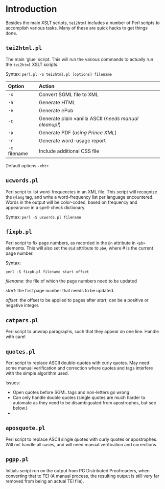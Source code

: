 # Introduction #

Besides the main XSLT scripts, `tei2html` includes a number of Perl scripts to accomplish various tasks. Many of these are quick hacks to get things done.

## `tei2html.pl` ##

The main 'glue' script. This will run the various commands to actually run the `tei2html` XSLT scripts.

Syntax: `perl.pl -S tei2html.pl [options] filename`

| **Option** | **Action** |
|:-----------|:-----------|
| `-x` | Convert SGML file to XML |
| `-h` | Generate HTML |
| `-e` | Generate ePub |
| `-t` | Generate plain vanilla ASCII (_needs manual cleanup!_) |
| `-p` | Generate PDF (_using Prince XML_) |
| `-r` | Generate word-usage report |
| `-c` filename | Include additional CSS file |

Default options `-xhtr`.

## `ucwords.pl` ##

Perl script to list word-frequencies in an XML file. This script will recognize the `@lang` tag, and write a word-frequency list per language encountered. Words in the output will be color-coded, based on frequency and appearance in a spell-check dictionary.

Syntax: `perl -S ucwords.pl filename`

## `fixpb.pl` ##

Perl script to fix page numbers, as recorded in the `@n` attribute in `<pb>` elements. This will also set the `@id` attribute to `pb#`, where # is the current page number.

Syntax:

`perl -S fixpb.pl filename start offset`

_filename_: the file of which the page numbers need to be updated

_start_: the first page number that needs to be updated.

_offset_: the offset to be applied to pages after _start_; can be a positive or negative integer.

## `catpars.pl` ##

Perl script to unwrap paragraphs, such that they appear on one line. Handle with care!

## `quotes.pl` ##

Perl script to replace ASCII double-quotes with curly quotes. May need some manual verification and correction where quotes and tags interfere with the simple algorithm used.

Issues:

  * Open quotes before SGML tags and non-letters go wrong.
  * Can only handle double quotes (single quotes are much harder to automate as they need to be disambiguated from apostrophes, but see below.)
  * 

## `aposquote.pl` ##

Perl script to replace ASCII single quotes with curly quotes or apostrophes. Will not handle all cases, and will need manual verification and corrections.

## `pgpp.pl` ##

Initials script run on the output from PG Distributed Proofreaders, when converting that to TEI (A manual process, the resulting output is still very far removed from being an actual TEI file).
